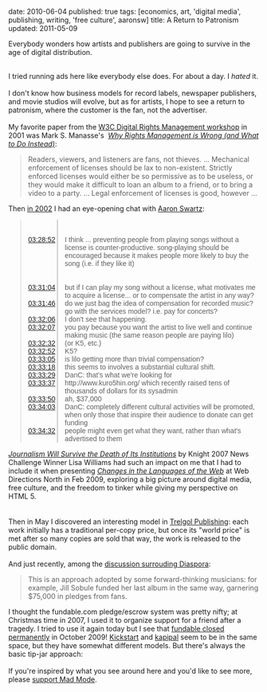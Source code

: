 date: 2010-06-04
published: true
tags: [economics, art, 'digital media', publishing, writing,
       'free culture', aaronsw]
title: A Return to Patronism
updated: 2011-05-09


Everybody wonders how artists and publishers are going to survive in the age of digital distribution.<br />
<div>
<br /></div>
I tried running ads here like everybody else does. For about a day.&nbsp;I <i>hated</i> it.<br />
<br />
I don't know how business models for record labels, newspaper publishers, and movie studios will evolve, but as for artists, I hope to see a return to patronism, where the customer is the fan, not the advertiser.<br />
<a name='more'></a><br />
My favorite paper from the <a href="http://www.w3.org/2000/12/drm-ws/Overview.html">W3C Digital Rights Management workshop</a> in 2001 was Mark S. Manasse's &nbsp;<i><a href="http://www.w3.org/2000/12/drm-ws/Overview.html">Why Rights Management is Wrong&nbsp;(and What to Do Instead)</a></i>:<br />
<blockquote>
Readers, viewers, and listeners are fans, not thieves. ... Mechanical enforcement of licenses should be lax to non-existent. Strictly enforced licenses would either be so permissive as to be useless, or they would make it difficult to loan an album to a friend, or to bring a video to a party. ... Legal enforcement of licenses is good, however ...</blockquote>
Then <a href="http://chatlogs.planetrdf.com/rdfig/2002-06-28.html">in 2002</a> I had an eye-opening chat with <a href="http://www.aaronsw.com/">Aaron Swartz</a>:<br />
<blockquote>
<div style="display: table-row; font-family: verdana, arial, helvetica, sans-serif; margin-bottom: 0px; margin-left: 0px; margin-right: 0px; margin-top: 0px;">
<span class="time" id="T03-26-56" style="display: table-cell;"><a href="http://www.blogger.com/post-create.g?blogID=1117883616379032462#T03-26-56"><br class="Apple-interchange-newline" /></a></span><span class="nick" style="display: table-cell; font-weight: bold; padding-bottom: 0px; padding-left: 2px; padding-right: 2px; padding-top: 0px; text-align: right;"></span><span class="comment" style="border-bottom-style: none; border-bottom-width: 0px; border-left-color: rgb(153, 153, 153); border-left-style: solid; border-left-width: 1px; border-right-style: none; border-right-width: 0px; border-top-style: none; border-top-width: 0px; display: table-cell; padding-left: 1em;"><br />
</span></div>
<div style="display: table-row; font-family: verdana, arial, helvetica, sans-serif; margin-bottom: 0px; margin-left: 0px; margin-right: 0px; margin-top: 0px;">
<span class="time" id="T03-27-56" style="display: table-cell;"><br />
</span><span class="nick" style="display: table-cell; font-weight: bold; padding-bottom: 0px; padding-left: 2px; padding-right: 2px; padding-top: 0px; text-align: right;"><br />
</span><span class="comment" style="border-bottom-style: none; border-bottom-width: 0px; border-left-color: rgb(153, 153, 153); border-left-style: solid; border-left-width: 1px; border-right-style: none; border-right-width: 0px; border-top-style: none; border-top-width: 0px; display: table-cell; padding-left: 1em;"><br />
</span></div>
<div style="display: table-row; font-family: verdana, arial, helvetica, sans-serif; margin-bottom: 0px; margin-left: 0px; margin-right: 0px; margin-top: 0px;">
<span class="time" id="T03-28-52" style="display: table-cell;"><a href="http://www.blogger.com/post-create.g?blogID=1117883616379032462#T03-28-52">03:28:52</a></span><span class="nick" style="display: table-cell; font-weight: bold; padding-bottom: 0px; padding-left: 2px; padding-right: 2px; padding-top: 0px; text-align: right;"><aaronsw></aaronsw></span><span class="comment" style="border-bottom-style: none; border-bottom-width: 0px; border-left-color: rgb(153, 153, 153); border-left-style: solid; border-left-width: 1px; border-right-style: none; border-right-width: 0px; border-top-style: none; border-top-width: 0px; display: table-cell; padding-left: 1em;">I think ... preventing people from playing songs without a license is counter-productive. song-playing should be encouraged because it makes people more likely to buy the song (i.e. if they like it)</span></div>
<div style="display: table-row; font-family: verdana, arial, helvetica, sans-serif; margin-bottom: 0px; margin-left: 0px; margin-right: 0px; margin-top: 0px;">
<span class="time" id="T03-29-08" style="display: table-cell;"><br />
</span><span class="nick" style="display: table-cell; font-weight: bold; padding-bottom: 0px; padding-left: 2px; padding-right: 2px; padding-top: 0px; text-align: right;"></span><span class="comment" style="border-bottom-style: none; border-bottom-width: 0px; border-left-color: rgb(153, 153, 153); border-left-style: solid; border-left-width: 1px; border-right-style: none; border-right-width: 0px; border-top-style: none; border-top-width: 0px; display: table-cell; padding-left: 1em;"><br />
</span></div>
<div style="display: table-row; font-family: verdana, arial, helvetica, sans-serif; margin-bottom: 0px; margin-left: 0px; margin-right: 0px; margin-top: 0px;">
<span class="time" id="T03-30-32" style="display: table-cell;"><br />
</span><span class="nick" style="display: table-cell; font-weight: bold; padding-bottom: 0px; padding-left: 2px; padding-right: 2px; padding-top: 0px; text-align: right;"><br />
</span><span class="comment" style="border-bottom-style: none; border-bottom-width: 0px; border-left-color: rgb(153, 153, 153); border-left-style: solid; border-left-width: 1px; border-right-style: none; border-right-width: 0px; border-top-style: none; border-top-width: 0px; display: table-cell; padding-left: 1em;"><br />
</span></div>
<div style="display: table-row; font-family: verdana, arial, helvetica, sans-serif; margin-bottom: 0px; margin-left: 0px; margin-right: 0px; margin-top: 0px;">
<span class="time" id="T03-31-04" style="display: table-cell;"><a href="http://www.blogger.com/post-create.g?blogID=1117883616379032462#T03-31-04">03:31:04</a></span><span class="nick" style="display: table-cell; font-weight: bold; padding-bottom: 0px; padding-left: 2px; padding-right: 2px; padding-top: 0px; text-align: right;"><danc></danc></span><span class="comment" style="border-bottom-style: none; border-bottom-width: 0px; border-left-color: rgb(153, 153, 153); border-left-style: solid; border-left-width: 1px; border-right-style: none; border-right-width: 0px; border-top-style: none; border-top-width: 0px; display: table-cell; padding-left: 1em;">but if I can play my song without a license, what motivates me to acquire a license... or to compensate the artist in any way?</span></div>
<div style="display: table-row; font-family: verdana, arial, helvetica, sans-serif; margin-bottom: 0px; margin-left: 0px; margin-right: 0px; margin-top: 0px;">
<span class="time" id="T03-31-46" style="display: table-cell;"><a href="http://www.blogger.com/post-create.g?blogID=1117883616379032462#T03-31-46">03:31:46</a></span><span class="nick" style="display: table-cell; font-weight: bold; padding-bottom: 0px; padding-left: 2px; padding-right: 2px; padding-top: 0px; text-align: right;"><danc></danc></span><span class="comment" style="border-bottom-style: none; border-bottom-width: 0px; border-left-color: rgb(153, 153, 153); border-left-style: solid; border-left-width: 1px; border-right-style: none; border-right-width: 0px; border-top-style: none; border-top-width: 0px; display: table-cell; padding-left: 1em;">do we just bag the idea of compensation for recorded music? go with the services model? i.e. pay for concerts?</span></div>
<div style="display: table-row; font-family: verdana, arial, helvetica, sans-serif; margin-bottom: 0px; margin-left: 0px; margin-right: 0px; margin-top: 0px;">
<span class="time" id="T03-32-06" style="display: table-cell;"><a href="http://www.blogger.com/post-create.g?blogID=1117883616379032462#T03-32-06">03:32:06</a></span><span class="nick" style="display: table-cell; font-weight: bold; padding-bottom: 0px; padding-left: 2px; padding-right: 2px; padding-top: 0px; text-align: right;"><danc></danc></span><span class="comment" style="border-bottom-style: none; border-bottom-width: 0px; border-left-color: rgb(153, 153, 153); border-left-style: solid; border-left-width: 1px; border-right-style: none; border-right-width: 0px; border-top-style: none; border-top-width: 0px; display: table-cell; padding-left: 1em;">I don't see that happening.</span></div>
<div style="display: table-row; font-family: verdana, arial, helvetica, sans-serif; margin-bottom: 0px; margin-left: 0px; margin-right: 0px; margin-top: 0px;">
<span class="time" id="T03-32-07" style="display: table-cell;"><a href="http://www.blogger.com/post-create.g?blogID=1117883616379032462#T03-32-07">03:32:07</a></span><span class="nick" style="display: table-cell; font-weight: bold; padding-bottom: 0px; padding-left: 2px; padding-right: 2px; padding-top: 0px; text-align: right;"><aaronsw></aaronsw></span><span class="comment" style="border-bottom-style: none; border-bottom-width: 0px; border-left-color: rgb(153, 153, 153); border-left-style: solid; border-left-width: 1px; border-right-style: none; border-right-width: 0px; border-top-style: none; border-top-width: 0px; display: table-cell; padding-left: 1em;">you pay because you want the artist to live well and continue making music (the same reason people are paying lilo)</span></div>
<div style="display: table-row; font-family: verdana, arial, helvetica, sans-serif; margin-bottom: 0px; margin-left: 0px; margin-right: 0px; margin-top: 0px;">
<span class="time" id="T03-32-32" style="display: table-cell;"><a href="http://www.blogger.com/post-create.g?blogID=1117883616379032462#T03-32-32">03:32:32</a></span><span class="nick" style="display: table-cell; font-weight: bold; padding-bottom: 0px; padding-left: 2px; padding-right: 2px; padding-top: 0px; text-align: right;"><aaronsw></aaronsw></span><span class="comment" style="border-bottom-style: none; border-bottom-width: 0px; border-left-color: rgb(153, 153, 153); border-left-style: solid; border-left-width: 1px; border-right-style: none; border-right-width: 0px; border-top-style: none; border-top-width: 0px; display: table-cell; padding-left: 1em;">(or K5, etc.)</span></div>
<div style="display: table-row; font-family: verdana, arial, helvetica, sans-serif; margin-bottom: 0px; margin-left: 0px; margin-right: 0px; margin-top: 0px;">
<span class="time" id="T03-32-52" style="display: table-cell;"><a href="http://www.blogger.com/post-create.g?blogID=1117883616379032462#T03-32-52">03:32:52</a></span><span class="nick" style="display: table-cell; font-weight: bold; padding-bottom: 0px; padding-left: 2px; padding-right: 2px; padding-top: 0px; text-align: right;"><danc></danc></span><span class="comment" style="border-bottom-style: none; border-bottom-width: 0px; border-left-color: rgb(153, 153, 153); border-left-style: solid; border-left-width: 1px; border-right-style: none; border-right-width: 0px; border-top-style: none; border-top-width: 0px; display: table-cell; padding-left: 1em;">K5?</span></div>
<div style="display: table-row; font-family: verdana, arial, helvetica, sans-serif; margin-bottom: 0px; margin-left: 0px; margin-right: 0px; margin-top: 0px;">
<span class="time" id="T03-33-05" style="display: table-cell;"><a href="http://www.blogger.com/post-create.g?blogID=1117883616379032462#T03-33-05">03:33:05</a></span><span class="nick" style="display: table-cell; font-weight: bold; padding-bottom: 0px; padding-left: 2px; padding-right: 2px; padding-top: 0px; text-align: right;"><danc></danc></span><span class="comment" style="border-bottom-style: none; border-bottom-width: 0px; border-left-color: rgb(153, 153, 153); border-left-style: solid; border-left-width: 1px; border-right-style: none; border-right-width: 0px; border-top-style: none; border-top-width: 0px; display: table-cell; padding-left: 1em;">is lilo getting more than trivial compensation?</span></div>
<div style="display: table-row; font-family: verdana, arial, helvetica, sans-serif; margin-bottom: 0px; margin-left: 0px; margin-right: 0px; margin-top: 0px;">
<span class="time" id="T03-33-18" style="display: table-cell;"><a href="http://www.blogger.com/post-create.g?blogID=1117883616379032462#T03-33-18">03:33:18</a></span><span class="nick" style="display: table-cell; font-weight: bold; padding-bottom: 0px; padding-left: 2px; padding-right: 2px; padding-top: 0px; text-align: right;"><danc></danc></span><span class="comment" style="border-bottom-style: none; border-bottom-width: 0px; border-left-color: rgb(153, 153, 153); border-left-style: solid; border-left-width: 1px; border-right-style: none; border-right-width: 0px; border-top-style: none; border-top-width: 0px; display: table-cell; padding-left: 1em;">this seems to involves a substantial cultural shift.</span></div>
<div style="display: table-row; font-family: verdana, arial, helvetica, sans-serif; margin-bottom: 0px; margin-left: 0px; margin-right: 0px; margin-top: 0px;">
<span class="time" id="T03-33-29" style="display: table-cell;"><a href="http://www.blogger.com/post-create.g?blogID=1117883616379032462#T03-33-29">03:33:29</a></span><span class="nick" style="display: table-cell; font-weight: bold; padding-bottom: 0px; padding-left: 2px; padding-right: 2px; padding-top: 0px; text-align: right;"><tansaku_xz></tansaku_xz></span><span class="comment" style="border-bottom-style: none; border-bottom-width: 0px; border-left-color: rgb(153, 153, 153); border-left-style: solid; border-left-width: 1px; border-right-style: none; border-right-width: 0px; border-top-style: none; border-top-width: 0px; display: table-cell; padding-left: 1em;">DanC: that's what we're looking for</span></div>
<div style="display: table-row; font-family: verdana, arial, helvetica, sans-serif; margin-bottom: 0px; margin-left: 0px; margin-right: 0px; margin-top: 0px;">
<span class="time" id="T03-33-37" style="display: table-cell;"><a href="http://www.blogger.com/post-create.g?blogID=1117883616379032462#T03-33-37">03:33:37</a></span><span class="nick" style="display: table-cell; font-weight: bold; padding-bottom: 0px; padding-left: 2px; padding-right: 2px; padding-top: 0px; text-align: right;"><aaronsw></aaronsw></span><span class="comment" style="border-bottom-style: none; border-bottom-width: 0px; border-left-color: rgb(153, 153, 153); border-left-style: solid; border-left-width: 1px; border-right-style: none; border-right-width: 0px; border-top-style: none; border-top-width: 0px; display: table-cell; padding-left: 1em;">http://www.kuro5hin.org/ which recently raised tens of thousands of dollars for its sysadmin</span></div>
<div style="display: table-row; font-family: verdana, arial, helvetica, sans-serif; margin-bottom: 0px; margin-left: 0px; margin-right: 0px; margin-top: 0px;">
<span class="time" id="T03-33-50" style="display: table-cell;"><a href="http://www.blogger.com/post-create.g?blogID=1117883616379032462#T03-33-50">03:33:50</a></span><span class="nick" style="display: table-cell; font-weight: bold; padding-bottom: 0px; padding-left: 2px; padding-right: 2px; padding-top: 0px; text-align: right;"><aaronsw></aaronsw></span><span class="comment" style="border-bottom-style: none; border-bottom-width: 0px; border-left-color: rgb(153, 153, 153); border-left-style: solid; border-left-width: 1px; border-right-style: none; border-right-width: 0px; border-top-style: none; border-top-width: 0px; display: table-cell; padding-left: 1em;">ah, $37,000</span></div>
<div style="display: table-row; font-family: verdana, arial, helvetica, sans-serif; margin-bottom: 0px; margin-left: 0px; margin-right: 0px; margin-top: 0px;">
<span class="time" id="T03-34-03" style="display: table-cell;"><a href="http://www.blogger.com/post-create.g?blogID=1117883616379032462#T03-34-03">03:34:03</a></span><span class="nick" style="display: table-cell; font-weight: bold; padding-bottom: 0px; padding-left: 2px; padding-right: 2px; padding-top: 0px; text-align: right;"><tansaku_xz></tansaku_xz></span><span class="comment" style="border-bottom-style: none; border-bottom-width: 0px; border-left-color: rgb(153, 153, 153); border-left-style: solid; border-left-width: 1px; border-right-style: none; border-right-width: 0px; border-top-style: none; border-top-width: 0px; display: table-cell; padding-left: 1em;">DanC: completely different cultural activities will be promoted, when only those that inspire their audience to donate can get funding</span></div>
<div style="display: table-row; font-family: verdana, arial, helvetica, sans-serif; margin-bottom: 0px; margin-left: 0px; margin-right: 0px; margin-top: 0px;">
<span class="time" id="T03-34-32" style="display: table-cell;"><a href="http://www.blogger.com/post-create.g?blogID=1117883616379032462#T03-34-32">03:34:32</a></span><span class="nick" style="display: table-cell; font-weight: bold; padding-bottom: 0px; padding-left: 2px; padding-right: 2px; padding-top: 0px; text-align: right;"><aaronsw></aaronsw></span><span class="comment" style="border-bottom-style: none; border-bottom-width: 0px; border-left-color: rgb(153, 153, 153); border-left-style: solid; border-left-width: 1px; border-right-style: none; border-right-width: 0px; border-top-style: none; border-top-width: 0px; display: table-cell; padding-left: 1em;">people might even get what they want, rather than what's advertised to them</span></div>
</blockquote>
<cite><a href="http://www.pbs.org/idealab/2008/04/journalism-will-survive-the-death-of-its-institutions005.html">Journalism Will Survive the Death of Its Institutions</a></cite> by Knight 2007 News Challenge Winner Lisa Williams had such an impact on me that I had to include it when presenting&nbsp;<cite><a href="http://www.w3.org/2009/Talks/02wdn/slides">Changes in the Languages of the Web</a>&nbsp;</cite>at Web Directions North in Feb 2009, exploring a big picture around digital media, free culture, and the freedom to tinker while giving my perspective on HTML 5.<br />
<cite></cite><br />
<br />
Then in May I discovered an interesting model in&nbsp;<a href="http://www.tramy.us/">Trelgol Publishing</a>: each work initially has a traditional per-copy price, but once its "world price" is met after so many copies are sold that way, the work is released to the public domain.<br />
<br />
And just recently, among the <a href="http://news.slashdot.org/story/10/05/17/147235/Is-Diaspora-the-Future-of-Free-Software-Funding?from=rss&amp;utm_source=feedburner&amp;utm_medium=feed&amp;utm_campaign=Feed%3A+slashdot%2FeqWf+%28Slashdot%3A+Slashdot%29">discussion surrouding Diaspora</a>:<br />
<blockquote>
This is an approach adopted by some forward-thinking musicians: for example, Jill Sobule funded her last album in the same way, garnering $75,000 in pledges from fans.</blockquote>
I thought the fundable.com pledge/escrow system was pretty nifty; at Christmas time in 2007, I used it to organize support for a friend after a tragedy. I tried to use it again today but I see that&nbsp;<a href="http://www.metafilter.com/85542/Fundablecom-is-closed-permanently">fundable closed permanently</a>&nbsp;in October 2009! <a href="http://www.kickstarter.com/">Kickstart</a> and <a href="http://www.kapipal.com/">kapipal</a> seem to be in the same space, but they have somewhat different models. But there's always the basic tip-jar approach:<br />
<br />
If you're inspired by what you see around here and you'd like to see more, please&nbsp;<a href="http://www.madmode.com/p/support-mad-mode.html">support Mad Mode</a>.
